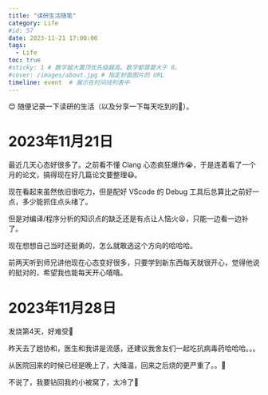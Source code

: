 ```yaml
---
title: "读研生活随笔"
category: Life
#id: 57
date: 2023-11-21 17:00:00
tags: 
  - Life
toc: true
#sticky: 1 # 数字越大置顶优先级越高。数字都需要大于 0。
#cover: /images/about.jpg # 指定封面图片的 URL
timeline: event  # 展示在时间线列表中
---
```

😊 随便记录一下读研的生活（以及分享一下每天吃到的🍉）。
<!--more-->

# 2023年11月21日

最近几天心态好很多了。之前看不懂 Clang 心态疯狂爆炸😭，于是连着看了一个月的论文，搞得现在好几篇论文要整理😷。

现在看起来虽然依旧很吃力，但是配好 VScode 的 Debug 工具后总算比之前好一点，多少能抓住点头绪了。

但是对编译/程序分析的知识点的缺乏还是有点让人恼火😫，只能一边看一边补了。

现在想想自己当时还挺勇的，怎么就敢选这个方向的哈哈哈。

前两天听到师兄讲他现在心态变好很多，只要学到新东西每天就很开心，觉得他说的挺对的，希望我也能每天开心嘻嘻。

# 2023年11月28日

发烧第4天，好难受🤒

昨天去了趟协和，医生和我讲是流感，还建议我舍友们一起吃抗病毒药哈哈哈。。。

从医院回来的时候已经是晚上了，大降温，回来之后烧的更严重了。。🤕

不说了，我要钻回我的小被窝了，太冷了🥶